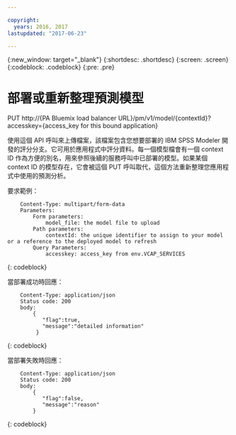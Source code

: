 ```yaml
---

copyright:
  years: 2016, 2017
lastupdated: "2017-06-23"

---
```


{:new_window: target="_blank"}
{:shortdesc: .shortdesc}
{:screen: .screen}
{:codeblock: .codeblock}
{:pre: .pre}

# 部署或重新整理預測模型


PUT http://{PA Bluemix load balancer
URL}/pm/v1/model/{contextId}?accesskey={access_key for this bound
application}

使用這個 API 呼叫來上傳檔案，該檔案包含您想要部署的 IBM SPSS Modeler 開發的評分分支。它可用於應用程式中評分資料。每一個模型檔會有一個 context ID 作為方便的別名，用來參照後續的服務呼叫中已部署的模型。如果某個 context ID 的模型存在，它會被這個 PUT 呼叫取代，這個方法重新整理您應用程式中使用的預測分析。

要求範例：

```
    Content-Type: multipart/form-data
    Parameters:
        Form parameters:
            model_file: the model file to upload
        Path parameters:
            contextId: the unique identifier to assign to your model or a reference to the deployed model to refresh
        Query Parameters:
            accesskey: access_key from env.VCAP_SERVICES
```
{: codeblock}

當部署成功時回應：

```
    Content-Type: application/json
    Status code: 200
    body:
        {
           "flag":true, 
           "message":"detailed information"  
         }
```
{: codeblock}

當部署失敗時回應：

```
    Content-Type: application/json
    Status code: 200
    body:
        {
           "flag":false, 
           "message":"reason"
        }
```
{: codeblock}
